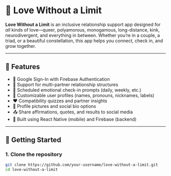 # 💖 Love Without a Limit

**Love Without a Limit** is an inclusive relationship support app designed for *all* kinds of love—queer, polyamorous, monogamous, long-distance, kink, neurodivergent, and everything in between. Whether you’re in a couple, a triad, or a beautiful constellation, this app helps you connect, check in, and grow together.

---

## 🌈 Features

- 🔐 Google Sign-In with Firebase Authentication
- 👥 Support for multi-partner relationship structures
- 💬 Scheduled emotional check-in prompts (daily, weekly, etc.)
- 🌸 Customizable user profiles (names, pronouns, nicknames, labels)
- ❤️ Compatibility quizzes and partner insights
- 📸 Profile pictures and social bio options
- 📤 Share affirmations, quotes, and results to social media
- 🔧 Built using React Native (mobile) and Firebase (backend)

---

## 🚀 Getting Started

### 1. Clone the repository

```bash
git clone https://github.com/your-username/love-without-a-limit.git
cd love-without-a-limit
